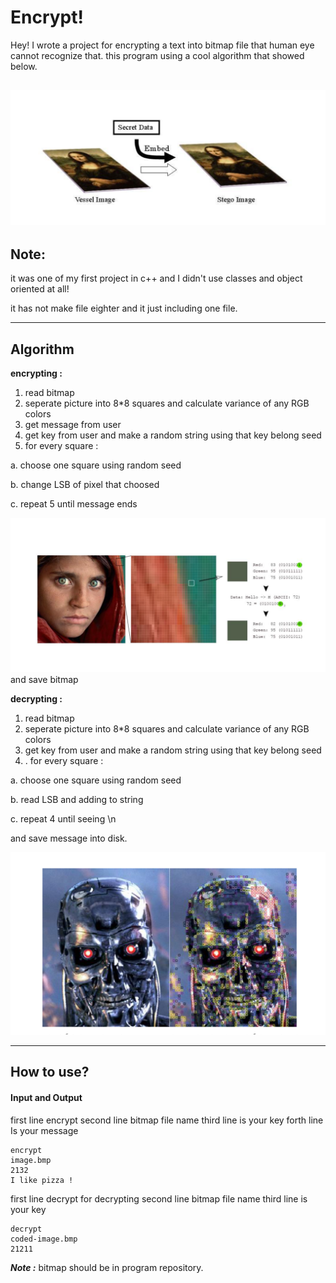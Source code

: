 Encrypt!
===================


Hey! I wrote a project for encrypting a text into bitmap file that human eye cannot recognize that. this program using a cool algorithm that showed below. 

![enter image description here](https://github.com/gsoosk/Encrypt-Bitmap/raw/master/1.png)
----------
## Note: ##
it was one of my first project in c++ and I didn't use classes and object oriented at all! 

it has not make file eighter and it just including one file.


----------

## Algorithm ##
**encrypting :** 
1. read bitmap
2. seperate picture into 8*8 squares and calculate variance of any RGB colors
3. get message from user
4. get key from user and make a random string using that key belong seed 
5. for every square :

a. choose one square using random seed

b. change LSB of pixel that choosed

c. repeat 5 until message ends

![enter image description here](https://github.com/gsoosk/Encrypt-Bitmap/raw/master/2.png)
and save bitmap


**decrypting :**
1. read bitmap
2. seperate picture into 8*8 squares and calculate variance of any RGB colors
3. get key from user and make a random string using that key belong seed 
4. . for every square :
    
a. choose one square using random seed

b. read LSB and adding to string 

c. repeat 4 until seeing \n

and save message into disk.

![enter image description here](https://github.com/gsoosk/Encrypt-Bitmap/raw/master/3.png)


-----------

How to use?
-------------


#### <i class="icon-pencil"></i> Input and Output

first line encrypt
second line bitmap file name
third line is your key
forth line Is your message
```
encrypt
image.bmp
2132
I like pizza !
```
first line decrypt for decrypting
second line bitmap file name
third line is your key
```
decrypt
coded-image.bmp
21211
```
***Note :*** bitmap should be in program repository.
